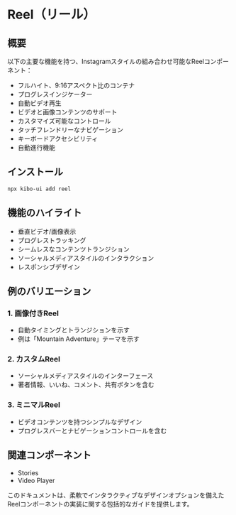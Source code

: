 # Reel（リール）

## 概要
以下の主要な機能を持つ、Instagramスタイルの組み合わせ可能なReelコンポーネント：
- フルハイト、9:16アスペクト比のコンテナ
- プログレスインジケーター
- 自動ビデオ再生
- ビデオと画像コンテンツのサポート
- カスタマイズ可能なコントロール
- タッチフレンドリーなナビゲーション
- キーボードアクセシビリティ
- 自動進行機能

## インストール
```bash
npx kibo-ui add reel
```

## 機能のハイライト
- 垂直ビデオ/画像表示
- プログレストラッキング
- シームレスなコンテンツトランジション
- ソーシャルメディアスタイルのインタラクション
- レスポンシブデザイン

## 例のバリエーション

### 1. 画像付きReel
- 自動タイミングとトランジションを示す
- 例は「Mountain Adventure」テーマを示す

### 2. カスタムReel
- ソーシャルメディアスタイルのインターフェース
- 著者情報、いいね、コメント、共有ボタンを含む

### 3. ミニマルReel
- ビデオコンテンツを持つシンプルなデザイン
- プログレスバーとナビゲーションコントロールを含む

## 関連コンポーネント
- Stories
- Video Player

このドキュメントは、柔軟でインタラクティブなデザインオプションを備えたReelコンポーネントの実装に関する包括的なガイドを提供します。
